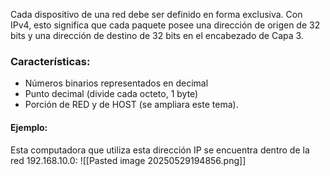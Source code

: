 Cada dispositivo de una red debe ser definido en forma exclusiva. Con IPv4, esto significa que cada paquete posee una dirección de origen de 32 bits y una dirección de destino de 32 bits en el encabezado de Capa 3.

### Características:
- Números binarios representados en decimal
- Punto decimal (divide cada octeto, 1 byte)‏
- Porción de RED y de HOST (se ampliara este tema)‏.

#### Ejemplo:
Esta computadora que utiliza esta dirección IP se encuentra dentro de la red 192.168.10.0:
![[Pasted image 20250529194856.png]]
